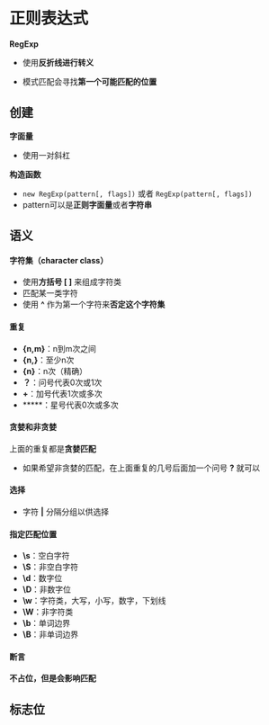 # 正则表达式

**RegExp**

- 使用**反折线进行转义**

- 模式匹配会寻找**第一个可能匹配的位置**



## 创建

**字面量**

- 使用一对斜杠



**构造函数**

- `new RegExp(pattern[, flags])` 或者 `RegExp(pattern[, flags])`
- pattern可以是**正则字面量**或者**字符串**





## 语义

#### 字符集（character class）

- 使用**方括号 [ ]** 来组成字符类
- 匹配某一类字符
- 使用 **^** 作为第一个字符来**否定这个字符集**



#### 重复

- **{n,m}**：n到m次之间
- **{n,}**：至少n次
- **{n}**：n次（精确）
- **？**：问号代表0次或1次
- **+**：加号代表1次或多次
- *****：星号代表0次或多次



#### 贪婪和非贪婪

上面的重复都是**贪婪匹配**

- 如果希望非贪婪的匹配，在上面重复的几号后面加一个问号 **?** 就可以



#### 选择

- 字符 **|** 分隔分组以供选择





#### 指定匹配位置

- **\s**：空白字符
- **\S**：非空白字符
- **\d**：数字位
- **\D**：非数字位
- **\w**：字符类，大写，小写，数字，下划线
- **\W**：非字符类
- **\b**：单词边界
- **\B**：非单词边界



#### 断言

**不占位，但是会影响匹配**







## 标志位

#### 